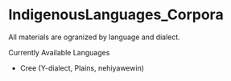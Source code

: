 # IndigenousLanguages_Corpora

All materials are ogranized by language and dialect.

Currently Available Languages
- Cree (Y-dialect, Plains, nehiyawewin)
